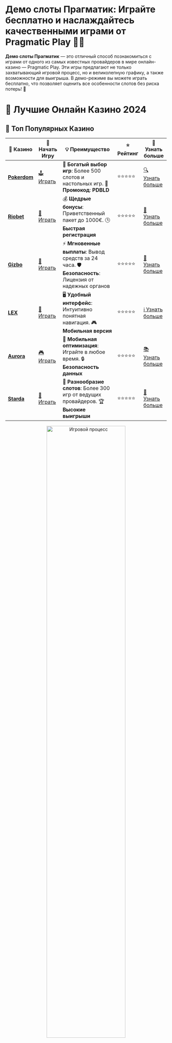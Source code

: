 # **Демо слоты Прагматик**: Играйте бесплатно и наслаждайтесь качественными играми от Pragmatic Play 🎰🌟

**Демо слоты Прагматик** — это отличный способ познакомиться с играми от одного из самых известных провайдеров в мире онлайн-казино — Pragmatic Play. Эти игры предлагают не только захватывающий игровой процесс, но и великолепную графику, а также возможности для выигрыша. В демо-режиме вы можете играть бесплатно, что позволяет оценить все особенности слотов без риска потерь! 🎉

# 🎰 Лучшие Онлайн Казино 2024

## 🌟 Топ Популярных Казино

| 🎲 **Казино** | 🔗 **Начать Игру** | 💡 **Преимущество** | ⭐ **Рейтинг** | 🔗 **Узнать больше** |
|--------------|---------------------|---------------------|----------------|----------------------|
| [**Pokerdom**](https://brandplay.link/4k77v2yx) | [🕹️ Играть](https://brandplay.link/4k77v2yx) | 🎉 **Богатый выбор игр**: Более 500 слотов и настольных игр. 🎁 **Промокод**: **PDBLD** | ⭐⭐⭐⭐⭐ | [🔍 Узнать больше](https://brandplay.link/4k77v2yx) |
| [**Riobet**](https://brandplay.link/7xBLTPyj) | [🎰 Играть](https://brandplay.link/7xBLTPyj) | 💰 **Щедрые бонусы**: Приветственный пакет до 1000€. 🕒 **Быстрая регистрация** | ⭐⭐⭐⭐⭐ | [📖 Узнать больше](https://brandplay.link/7xBLTPyj) |
| [**Gizbo**](https://brandplay.link/bprXw4YV) | [🎲 Играть](https://brandplay.link/bprXw4YV) | ⚡ **Мгновенные выплаты**: Вывод средств за 24 часа. 🛡️ **Безопасность**: Лицензия от надежных органов | ⭐⭐⭐⭐⭐ | [📝 Узнать больше](https://brandplay.link/bprXw4YV) |
| [**LEX**](https://brandplay.link/zW4hdDFV) | [🤑 Играть](https://brandplay.link/zW4hdDFV) | 🖥️ **Удобный интерфейс**: Интуитивно понятная навигация. 🎮 **Мобильная версия** | ⭐⭐⭐⭐⭐ | [ℹ️ Узнать больше](https://brandplay.link/zW4hdDFV) |
| [**Aurora**](https://10trafic-stat2.com/click/668546556bcc6313411604bd/6766/13032/subaccount) | [🎮 Играть](https://10trafic-stat2.com/click/668546556bcc6313411604bd/6766/13032/subaccount) | 📱 **Мобильная оптимизация**: Играйте в любое время. 🔒 **Безопасность данных** | ⭐⭐⭐⭐⭐ | [📚 Узнать больше](https://10trafic-stat2.com/click/668546556bcc6313411604bd/6766/13032/subaccount) |
| [**Starda**](https://brandplay.link/fB7xwRFL) | [🎯 Играть](https://brandplay.link/fB7xwRFL) | 🎰 **Разнообразие слотов**: Более 300 игр от ведущих провайдеров. 🏆 **Высокие выигрыши** | ⭐⭐⭐⭐⭐ | [🔎 Узнать больше](https://brandplay.link/fB7xwRFL) |

<div align="center">
    <img src="https://i.pinimg.com/originals/87/9e/b9/879eb9354dd0699582408b68f2e253b2.gif" alt="Игровой процесс" width="70%">
</div>

## 💎 Лучшие Бонусы и Акции

| 🎲 **Казино** | 🔗 **Начать Игру** | 💡 **Преимущество** | ⭐ **Рейтинг** | 🔗 **Узнать больше** |
|--------------|---------------------|---------------------|----------------|----------------------|
| [**Kometa**](https://brandplay.link/8ZymQJV8) | [🎰 Играть](https://brandplay.link/8ZymQJV8) | 🎁 **Эксклюзивные бонусы**: Регулярные акции и промо. 🔄 **Программы лояльности** | ⭐⭐⭐⭐☆ | [🔍 Узнать больше](https://brandplay.link/8ZymQJV8) |
| [**R7**](https://brandplay.link/bMd3Yjsw) | [🕹️ Играть](https://brandplay.link/bMd3Yjsw) | 🕒 **Круглосуточная поддержка**: Всегда на связи. 💸 **Высокие лимиты** | ⭐⭐⭐⭐☆ | [📖 Узнать больше](https://brandplay.link/bMd3Yjsw) |
| [**7K**](https://brandplay.link/BvQyFShp) | [🎲 Играть](https://brandplay.link/BvQyFShp) | 🌟 **Эксклюзивные бонусы**: Только для VIP игроков. 🎉 **Сезонные акции** | ⭐⭐⭐⭐☆ | [📝 Узнать больше](https://brandplay.link/BvQyFShp) |
| [**Kent**](https://brandplay.link/Fv2WP3js) | [🤑 Играть](https://brandplay.link/Fv2WP3js) | 📈 **Высокий RTP**: Более 98%. 💼 **Профессиональная поддержка** | ⭐⭐⭐⭐☆ | [ℹ️ Узнать больше](https://brandplay.link/Fv2WP3js) |
| [**1Xslots**](https://brandplay.link/hSB1khtr) | [🎮 Играть](https://brandplay.link/hSB1khtr) | 🎉 **Множество акций**: Еженедельные бонусы и турниры. 🛡️ **Безопасность** | ⭐⭐⭐⭐☆ | [📚 Узнать больше](https://brandplay.link/hSB1khtr) |
| [**Gama**](https://brandplay.link/j6NMKsDz) | [🎯 Играть](https://brandplay.link/j6NMKsDz) | 🔍 **Интуитивный интерфейс**: Легкость использования. 🏅 **Престижные турниры** | ⭐⭐⭐⭐☆ | [🔎 Узнать больше](https://brandplay.link/j6NMKsDz) |

<div align="center">
    <img src="https://i.pinimg.com/originals/87/9e/b9/879eb9354dd0699582408b68f2e253b2.gif" alt="Игровой процесс" width="70%">
</div>

## 🚀 Быстрые Выигрыши и Поддержка

| 🎲 **Казино** | 🔗 **Начать Игру** | 💡 **Преимущество** | ⭐ **Рейтинг** | 🔗 **Узнать больше** |
|--------------|---------------------|---------------------|----------------|----------------------|
| [**Onion**](https://brandplay.link/zBGRVpQ9) | [🎰 Играть](https://brandplay.link/zBGRVpQ9) | 🤑 **Низкие ставки**: Идеально для начинающих. 🔄 **Быстрые выводы** | ⭐⭐⭐⭐☆ | [🔍 Узнать больше](https://brandplay.link/zBGRVpQ9) |
| [**Чемпион**](https://temon-gter.cfd/go/lRq?p80412p304504pcc44t17455) | [🕹️ Играть](https://temon-gter.cfd/go/lRq?p80412p304504pcc44t17455) | 🏅 **Лояльная программа**: Награды за активность. 🎁 **Ежемесячные бонусы** | ⭐⭐⭐⭐☆ | [📖 Узнать больше](https://temon-gter.cfd/go/lRq?p80412p304504pcc44t17455) |
| [**Vavada**](https://vavadapartner.pro/?promo=ea5c9275-6854-4505-94fc-95ab18221945-linkb2) | [🎲 Играть](https://vavadapartner.pro/?promo=ea5c9275-6854-4505-94fc-95ab18221945-linkb2) | 🚀 **Быстрая регистрация**: Начните играть мгновенно. 🔐 **Безопасные транзакции** | ⭐⭐⭐⭐☆ | [📝 Узнать больше](https://vavadapartner.pro/?promo=ea5c9275-6854-4505-94fc-95ab18221945-linkb2) |
| [**Friends**](https://gofriends.kim/linkb2) | [🤑 Играть](https://gofriends.kim/linkb2) | 🤝 **Социальные игры**: Играйте с друзьями. 🌐 **Мультиплатформенность** | ⭐⭐⭐⭐☆ | [ℹ️ Узнать больше](https://gofriends.kim/linkb2) |
| [**1WIN**](https://brandplay.link/smXVpBbG) | [🎮 Играть](https://brandplay.link/smXVpBbG) | 🏆 **Спортивные ставки**: Широкий выбор видов спорта. 💵 **Высокие коэффициенты** | ⭐⭐⭐⭐☆ | [📚 Узнать больше](https://brandplay.link/smXVpBbG) |
| [**Drip**](https://drp-ircp01.com/c07e6a3db) | [🎯 Играть](https://drp-ircp01.com/c07e6a3db) | 🌐 **Инновационные игры**: Новейшие игровые технологии. 🛡️ **Высокая безопасность** | ⭐⭐⭐⭐☆ | [🔎 Узнать больше](https://drp-ircp01.com/c07e6a3db) |
| [**JoyCasino**](https://rpc30.call2me.pro/?/ru/registration?apkpop=0&partner=p24970p3291217pc98f) | [🎰 Играть](https://rpc30.call2me.pro/?/ru/registration?apkpop=0&partner=p24970p3291217pc98f) | 🎁 **Приятные бонусы**: Ежедневные акции и подарки. 🕹️ **Разнообразие игр** | ⭐⭐⭐⭐☆ | [🔍 Узнать больше](https://rpc30.call2me.pro/?/ru/registration?apkpop=0&partner=p24970p3291217pc98f) |

<div align="center">
    <img src="https://i.pinimg.com/originals/87/9e/b9/879eb9354dd0699582408b68f2e253b2.gif" alt="Игровой процесс" width="70%">
</div>
---

✨ **Выбирайте лучшее казино для себя и наслаждайтесь игрой! Удачи!** ✨
![Демо слоты Прагматик](https://i.pinimg.com/originals/a9/29/6e/a9296ea1cf6a7c20a985e593451f0323.png)

### Почему стоит играть в **Демо слоты Прагматик**? 🎮💎

1. **Большой выбор слотов**  
   Pragmatic Play предлагает широкий ассортимент слотов на любой вкус — от классических фруктовых машин до захватывающих тематических игр с бонусами и бесплатными вращениями. В демо-режиме вы можете попробовать их все, не рискуя реальными деньгами.

2. **Высококачественная графика и анимация**  
   Игры от Pragmatic Play всегда выделяются отличной графикой и плавной анимацией. Каждая игра погружает вас в уникальную атмосферу, будь то путешествие по древним храмам или приключение в мире фэнтези.

3. **Интуитивно понятный интерфейс**  
   Все **Демо слоты Прагматик** имеют интуитивно понятный интерфейс, который позволяет быстро понять, как играть и какие функции активировать. Это делает их идеальными как для новичков, так и для опытных игроков.

4. **Риски без потерь**  
   Преимущество демо-режима заключается в том, что вы можете играть без риска потерь. Воспользовавшись демо-режимом, вы получите возможность изучить механики игры и ознакомиться с бонусами и особенностями слота.

### Как играть в **Демо слоты Прагматик**? 🎮🎰

1. **Выбор онлайн-казино с демо-режимом**  
   Для того чтобы начать играть в **Демо слоты Прагматик**, нужно выбрать онлайн-казино, которое предоставляет возможность играть в демо-версии. Многие казино предлагают эту опцию, так что вы сможете найти подходящее для себя.

2. **Запуск демо-версии**  
   После выбора игры просто нажмите на кнопку "Играть демо". Вам будет предоставлено виртуальное количество кредитов, которое вы можете использовать для ставок в игре. Это позволяет вам попробовать все возможности слота, не рискуя своими деньгами.

3. **Изучение бонусных функций**  
   Во время игры обратите внимание на бонусные функции — это могут быть бесплатные вращения, символы Wild или бонусные раунды, которые помогут вам увеличить выигрыш. Демо-режим идеально подходит для того, чтобы изучить эти функции и понять, как они работают.

### Преимущества **Демо слоты Прагматик** 🏅🎉

1. **Великолепная графика и звук**  
   Все игры от Pragmatic Play отличаются высоким качеством графики и звука. Вы будете наслаждаться визуальными эффектами и живыми анимациями, которые делают игру увлекательной и захватывающей.

2. **Интересные бонусы и бесплатные вращения**  
   **Демо слоты Прагматик** предлагают разнообразные бонусы, которые могут помочь вам увеличить выигрыши. Вы можете активировать бесплатные вращения или множители, что сделает игру более прибыльной и захватывающей.

3. **Безопасное тестирование игр**  
   В демо-режиме вы можете полностью ознакомиться с игрой, не рискуя своими средствами. Это идеальная возможность для новичков и опытных игроков протестировать слот перед игрой на реальные деньги.

4. **Широкий выбор игр**  
   Программное обеспечение от Pragmatic Play включает множество слотов с разными темами и механиками. В демо-режиме вы можете протестировать все эти игры, чтобы выбрать ту, которая вам нравится больше всего.

### Стратегии для игры в **Демо слоты Прагматик** 🎯💡

1. **Играйте без риска**  
   В демо-режиме вы можете сосредоточиться на том, чтобы понять механику игры, не беспокоясь о потерях. Это отличный способ изучить все особенности игры.

2. **Используйте бонусы на полную**  
   Обратите внимание на бонусные символы и функции. Часто бонусы могут увеличить ваши шансы на крупный выигрыш, поэтому не упускайте возможность активировать их.

3. **Начинайте с маленьких ставок**  
   Начните с небольших ставок, чтобы привыкнуть к игре и понять, как работают бонусы и другие механики. Это поможет вам играть более уверенно и с умом.

### Заключение

**Демо слоты Прагматик** — это отличный способ познакомиться с играми этого популярного провайдера, испытать удачу и насладиться качественными играми, не рискуя своими деньгами. 🎰💎

Попробуйте демо-режимы различных слотов от Pragmatic Play, чтобы понять, какие игры вам нравятся больше всего, и подготовиться к игре на реальные деньги. 🎉🎮
